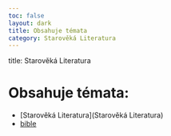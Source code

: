 ```yaml
---
toc: false
layout: dark
title: Obsahuje témata  
category: Starověká Literatura 
---
```

title: Starověká Literatura 

# Obsahuje témata: 

* [Starověká Literatura](Starověká Literatura) 
* [bible](bible) 
